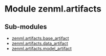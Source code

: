 Module zenml.artifacts
======================

Sub-modules
-----------
* [zenml.artifacts.base_artifact](/reference/zenml/artifacts/base_artifact.md)  
* [zenml.artifacts.data_artifact](/reference/zenml/artifacts/data_artifact.md)  
* [zenml.artifacts.model_artifact](/reference/zenml/artifacts/model_artifact.md)  
